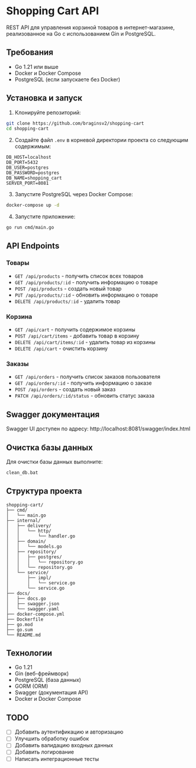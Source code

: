# Shopping Cart API

REST API для управления корзиной товаров в интернет-магазине, реализованное на Go с использованием Gin и PostgreSQL.

## Требования

- Go 1.21 или выше
- Docker и Docker Compose
- PostgreSQL (если запускаете без Docker)

## Установка и запуск

1. Клонируйте репозиторий:
```bash
git clone https://github.com/braginsv2/shopping-cart
cd shopping-cart
```

2. Создайте файл `.env` в корневой директории проекта со следующим содержимым:
```env
DB_HOST=localhost
DB_PORT=5432
DB_USER=postgres
DB_PASSWORD=postgres
DB_NAME=shopping_cart
SERVER_PORT=8081
```

3. Запустите PostgreSQL через Docker Compose:
```bash
docker-compose up -d
```

4. Запустите приложение:
```bash
go run cmd/main.go
```

## API Endpoints

### Товары
- `GET /api/products` - получить список всех товаров
- `GET /api/products/:id` - получить информацию о товаре
- `POST /api/products` - создать новый товар
- `PUT /api/products/:id` - обновить информацию о товаре
- `DELETE /api/products/:id` - удалить товар

### Корзина
- `GET /api/cart` - получить содержимое корзины
- `POST /api/cart/items` - добавить товар в корзину
- `DELETE /api/cart/items/:id` - удалить товар из корзины
- `DELETE /api/cart` - очистить корзину

### Заказы
- `GET /api/orders` - получить список заказов пользователя
- `GET /api/orders/:id` - получить информацию о заказе
- `POST /api/orders` - создать новый заказ
- `PATCH /api/orders/:id/status` - обновить статус заказа

## Swagger документация

Swagger UI доступен по адресу: http://localhost:8081/swagger/index.html

## Очистка базы данных

Для очистки базы данных выполните:
```bash
clean_db.bat
```

## Структура проекта

```
shopping-cart/
├── cmd/
│   └── main.go
├── internal/
│   ├── delivery/
│   │   └── http/
│   │       └── handler.go
│   ├── domain/
│   │   └── models.go
│   ├── repository/
│   │   ├── postgres/
│   │   │   └── repository.go
│   │   └── repository.go
│   └── service/
│       ├── impl/
│       │   └── service.go
│       └── service.go
├── docs/
│   ├── docs.go
│   ├── swagger.json
│   └── swagger.yaml
├── docker-compose.yml
├── Dockerfile
├── go.mod
├── go.sum
└── README.md
```

## Технологии

- Go 1.21
- Gin (веб-фреймворк)
- PostgreSQL (база данных)
- GORM (ORM)
- Swagger (документация API)
- Docker и Docker Compose

## TODO

- [ ] Добавить аутентификацию и авторизацию
- [ ] Улучшить обработку ошибок
- [ ] Добавить валидацию входных данных
- [ ] Добавить логирование
- [ ] Написать интеграционные тесты 
